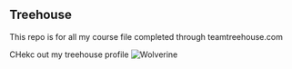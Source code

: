 ## Treehouse 

This repo is for all my course file completed through teamtreehouse.com

CHekc out my treehouse profile ![Wolverine](https://user-images.githubusercontent.com/58771973/91463787-b5ff7900-e883-11ea-920c-e77c93d9aabc.png)
